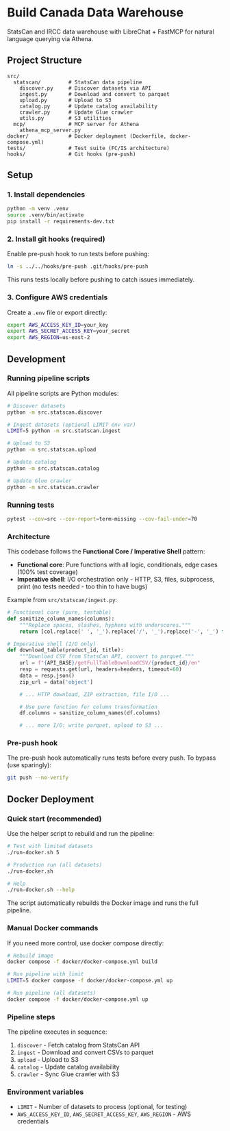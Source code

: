# Build Canada Data Warehouse

StatsCan and IRCC data warehouse with LibreChat + FastMCP for natural language querying via Athena.

## Project Structure

```
src/
  statscan/         # StatsCan data pipeline
    discover.py     # Discover datasets via API
    ingest.py       # Download and convert to parquet
    upload.py       # Upload to S3
    catalog.py      # Update catalog availability
    crawler.py      # Update Glue crawler
    utils.py        # S3 utilities
  mcp/              # MCP server for Athena
    athena_mcp_server.py
docker/             # Docker deployment (Dockerfile, docker-compose.yml)
tests/              # Test suite (FC/IS architecture)
hooks/              # Git hooks (pre-push)
```

## Setup

### 1. Install dependencies

```bash
python -m venv .venv
source .venv/bin/activate
pip install -r requirements-dev.txt
```

### 2. Install git hooks (required)

Enable pre-push hook to run tests before pushing:

```bash
ln -s ../../hooks/pre-push .git/hooks/pre-push
```

This runs tests locally before pushing to catch issues immediately.

### 3. Configure AWS credentials

Create a `.env` file or export directly:

```bash
export AWS_ACCESS_KEY_ID=your_key
export AWS_SECRET_ACCESS_KEY=your_secret
export AWS_REGION=us-east-2
```

## Development

### Running pipeline scripts

All pipeline scripts are Python modules:

```bash
# Discover datasets
python -m src.statscan.discover

# Ingest datasets (optional LIMIT env var)
LIMIT=5 python -m src.statscan.ingest

# Upload to S3
python -m src.statscan.upload

# Update catalog
python -m src.statscan.catalog

# Update Glue crawler
python -m src.statscan.crawler
```

### Running tests

```bash
pytest --cov=src --cov-report=term-missing --cov-fail-under=70
```

### Architecture

This codebase follows the **Functional Core / Imperative Shell** pattern:

- **Functional core**: Pure functions with all logic, conditionals, edge cases (100% test coverage)
- **Imperative shell**: I/O orchestration only - HTTP, S3, files, subprocess, print (no tests needed - too thin to have bugs)

Example from `src/statscan/ingest.py`:
```python
# Functional core (pure, testable)
def sanitize_column_names(columns):
    """Replace spaces, slashes, hyphens with underscores."""
    return [col.replace(' ', '_').replace('/', '_').replace('-', '_') for col in columns]

# Imperative shell (I/O only)
def download_table(product_id, title):
    """Download CSV from StatsCan API, convert to parquet."""
    url = f"{API_BASE}/getFullTableDownloadCSV/{product_id}/en"
    resp = requests.get(url, headers=headers, timeout=60)
    data = resp.json()
    zip_url = data['object']

    # ... HTTP download, ZIP extraction, file I/O ...

    # Use pure function for column transformation
    df.columns = sanitize_column_names(df.columns)

    # ... more I/O: write parquet, upload to S3 ...
```

### Pre-push hook

The pre-push hook automatically runs tests before every push. To bypass (use sparingly):

```bash
git push --no-verify
```

## Docker Deployment

### Quick start (recommended)

Use the helper script to rebuild and run the pipeline:

```bash
# Test with limited datasets
./run-docker.sh 5

# Production run (all datasets)
./run-docker.sh

# Help
./run-docker.sh --help
```

The script automatically rebuilds the Docker image and runs the full pipeline.

### Manual Docker commands

If you need more control, use docker compose directly:

```bash
# Rebuild image
docker compose -f docker/docker-compose.yml build

# Run pipeline with limit
LIMIT=5 docker compose -f docker/docker-compose.yml up

# Run pipeline (all datasets)
docker compose -f docker/docker-compose.yml up
```

### Pipeline steps

The pipeline executes in sequence:
1. `discover` - Fetch catalog from StatsCan API
2. `ingest` - Download and convert CSVs to parquet
3. `upload` - Upload to S3
4. `catalog` - Update catalog availability
5. `crawler` - Sync Glue crawler with S3

### Environment variables

- `LIMIT` - Number of datasets to process (optional, for testing)
- `AWS_ACCESS_KEY_ID`, `AWS_SECRET_ACCESS_KEY`, `AWS_REGION` - AWS credentials
